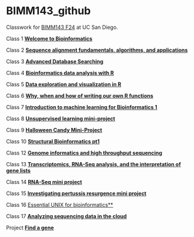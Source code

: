 # BIMM143_github
Classwork for [BIMM143 F24](https://bioboot.github.io/bimm143_F24/) at UC San Diego.

Class 1 [**Welcome to Bioinformatics**](https://github.com/gag002/BIMM143_github/blob/main/Class%201.pdf)

Class 2 [**Sequence alignment fundamentals, algorithms, and applications**](https://github.com/gag002/BIMM143_github/blob/main/Class%202.pdf)

Class 3 [**Advanced Database Searching**](https://github.com/gag002/BIMM143_github/blob/main/Class%203.pdf)

Class 4 [**Bioinformatics data analysis with R**](https://github.com/gag002/BIMM143_github/blob/main/Class%204.pdf)

Class 5 [**Data exploration and visualization in R**](https://github.com/gag002/BIMM143_github/blob/main/Class%205/Week%205%20bimm%20143.md)

Class 6 [**Why, when and how of writing our own R functions**](https://github.com/gag002/BIMM143_github/blob/main/Class%206/HW%20Class%206%20(R%20Functions).pdf)

Class 7 [**Introduction to machine learning for Bioinformatics 1**](https://github.com/gag002/BIMM143_github/blob/main/Class%207/Class%207_%20Machine%20Learning%20-%20Class-7-Lab.pdf)

Class 8 [**Unsupervised learning mini-project**](https://github.com/gag002/BIMM143_github/blob/main/Class%208/Class-8-Mini-Project.pdf)

Class 9 [**Halloween Candy Mini-Project**](https://github.com/gag002/BIMM143_github/blob/main/Class%209/Class%209_%20Halloween%20Mini-Project.pdf)

Class 10 [**Structural Bioinformatics pt1**](https://github.com/gag002/BIMM143_github/blob/main/Class%2010%20/Class%209%20Structural%20Bio%201.md)

Class 12 [**Genome informatics and high throughput sequencing**](https://github.com/gag002/BIMM143_github/blob/main/Class%2012/Class%2012%20%20quarto.md)

Class 13 [**Transcriptomics, RNA-Seq analysis, and the interpretation of gene lists**](https://github.com/gag002/BIMM143_github/blob/main/Class%2013%20/Class%2013.md)

Class 14 [**RNA-Seq mini project**](https://github.com/gag002/BIMM143_github/blob/main/class%2014/Class14.md)

Class 15 [**Investigating pertussis resurgence mini project**](https://github.com/gag002/BIMM143_github/blob/main/Class%2015/Class%2015.md)

Class 16 [Essential UNIX for bioinformatics**](https://github.com/gag002/BIMM143_github/blob/main/Class%2016/Class%2016.md)

Class 17 [**Analyzing sequencing data in the cloud**](https://github.com/gag002/BIMM143_github/blob/main/Class%2017/notes.txt)

Project [**Find a gene**](https://github.com/gag002/BIMM143_github/blob/main/Find%20a%20Gene%20Project.pdf)
